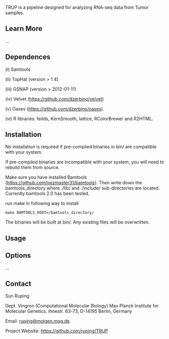 TRUP is a pipeline designed for analyzing RNA-seq data from Tumor samples.


Learn More
---
...


Dependences
---
(i)   Samtools

(ii)  TopHat (version > 1.4)

(iii) GSNAP (version > 2012-01-11)

(iv)  Velvet (https://github.com/dzerbino/velvet)

(v)   Oases (https://github.com/dzerbino/oases).

(vi)  R libraries: feilds, KernSmooth, lattice, RColorBrewer and R2HTML.


Installation
---
No installation is required if pre-compiled binaries in bin/ are compatible with your system.

If pre-compiled binaries are incompatible with your system, you will need to rebuild them from source.

Make sure you have installed Bamtools (https://github.com/pezmaster31/bamtools). Then write down the bamtools_directory where ./lib/ and ./include/ sub-directories are located. Currently bamtools 2.0 has been tested.

run make in following way to install

	make BAMTOOLS_ROOT=/bamtools_directory/

The binaries will be built at bin/. Any existing files will be overwritten.


Usage
---




Options
---
...


Contact
---
Sun Ruping

Dept. Vingron (Computational Molecular Biology)
Max Planck Institute for Molecular Genetics. Ihnestr. 63-73, D-14195 Berlin, Germany

Email: ruping@molgen.mpg.de

Project Website: https://github.com/ruping/TRUP
